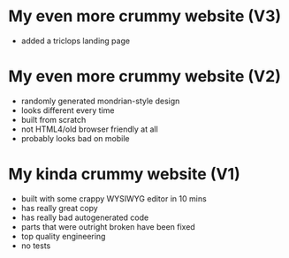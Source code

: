 # My even more crummy website (V3)
- added a triclops landing page

# My even more crummy website (V2)
- randomly generated mondrian-style design
- looks different every time
- built from scratch
- not HTML4/old browser friendly at all
- probably looks bad on mobile

# My kinda crummy website (V1)

- built with some crappy WYSIWYG editor in 10 mins
- has really great copy
- has really bad autogenerated code
- parts that were outright broken have been fixed
- top quality engineering
- no tests 
